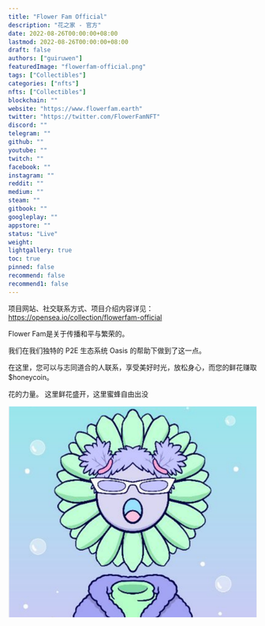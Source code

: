 ```yaml
---
title: "Flower Fam Official"
description: "花之家 - 官方"
date: 2022-08-26T00:00:00+08:00
lastmod: 2022-08-26T00:00:00+08:00
draft: false
authors: ["guiruwen"]
featuredImage: "flowerfam-official.png"
tags: ["Collectibles"]
categories: ["nfts"]
nfts: ["Collectibles"]
blockchain: ""
website: "https://www.flowerfam.earth"
twitter: "https://twitter.com/FlowerFamNFT"
discord: ""
telegram: ""
github: ""
youtube: ""
twitch: ""
facebook: ""
instagram: ""
reddit: ""
medium: ""
steam: ""
gitbook: ""
googleplay: ""
appstore: ""
status: "Live"
weight: 
lightgallery: true
toc: true
pinned: false
recommend: false
recommend1: false
---
```

项目网站、社交联系方式、项目介绍内容详见：https://opensea.io/collection/flowerfam-official

Flower Fam是关于传播和平与繁荣的。 

我们在我们独特的 P2E 生态系统 Oasis 的帮助下做到了这一点。

在这里，您可以与志同道合的人联系，享受美好时光，放松身心，而您的鲜花赚取 $honeycoin。

花的力量。 这里鲜花盛开，这里蜜蜂自由出没

![nft](01.png)